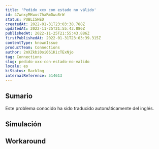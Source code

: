 ```yaml
---
title: 'Pedido xxx con estado no válido'
id: 47wnxyMKwus7haRmDwu8rW
status: PUBLISHED
createdAt: 2022-01-31T23:03:38.788Z
updatedAt: 2022-11-25T21:55:43.886Z
publishedAt: 2022-11-25T21:55:43.886Z
firstPublishedAt: 2022-01-31T23:03:39.315Z
contentType: knownIssue
productTeam: Connections
author: 2mXZkbi0oi061KicTExNjo
tag: Connections
slug: pedido-xxx-con-estado-no-valido
locale: es
kiStatus: Backlog
internalReference: 514613
---
```


## Sumario

<div class="alert alert-info">
  <p>Este problema conocido ha sido traducido automáticamente del inglés.</p>
</div>



## Simulación



## Workaround




